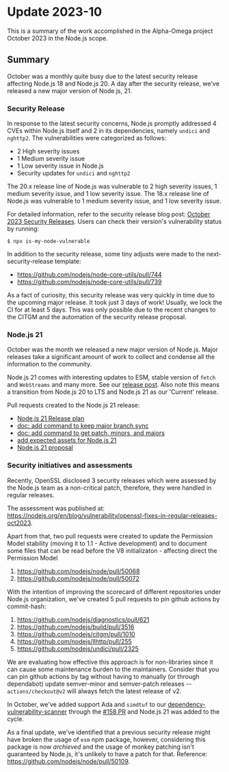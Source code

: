 # Update 2023-10

This is a summary of the work accomplished in the Alpha-Omega project October 2023
in the Node.js scope.

## Summary

October was a monthly quite busy due to the latest security release affecting Node.js 18 and Node.js 20.
A day after the security release, we've released a new major version of Node.js, 21.

### Security Release

In response to the latest security concerns, Node.js promptly addressed 4 CVEs within Node.js itself and 2 in its dependencies,
namely `undici` and `nghttp2`. The vulnerabilities were categorized as follows:

- 2 High severity issues
- 1 Medium severity issue
- 1 Low severity issue in Node.js
- Security updates for `undici` and `nghttp2`

The 20.x release line of Node.js was vulnerable to 2 high severity issues, 1 medium severity issue, and 1 low severity issue.
The 18.x release line of Node.js was vulnerable to 1 medium severity issue, and 1 low severity issue.

For detailed information, refer to the security release blog post: [October 2023 Security Releases](https://nodejs.org/en/blog/vulnerability/october-2023-security-releases).
Users can check their version's vulnerability status by running:

```console
$ npx is-my-node-vulnerable
```

In addition to the security release, some tiny adjusts were made to the next-security-release template:

* https://github.com/nodejs/node-core-utils/pull/744
* https://github.com/nodejs/node-core-utils/pull/739

As a fact of curiosity, this security release was very quickly in time due to the upcoming major release.
It took just 3 days of work! Usually, we lock the CI for at least 5 days. This was only possible due to the recent
changes to the CITGM and the automation of the security release proposal.

### Node.js 21

October was the month we released a new major version of Node.js. Major releases take a significant amount of work
to collect and condense all the information to the community.

Node.js 21 comes with interesting updates to ESM, stable version of `fetch` and `WebStreams` and many more.
See our [release post](https://nodejs.org/en/blog/announcements/v21-release-announce).
Also note this means a transition from Node.js 20 to LTS and Node.js 21 as our 'Current' release.

Pull requests created to the Node.js 21 release:

* [Node.js 21 Release plan](https://github.com/nodejs/Release/issues/932)
* [doc: add command to keep major branch sync](https://github.com/nodejs/node/pull/50102)
* [doc: add command to get patch, minors, and majors](https://github.com/nodejs/node/pull/50067)
* [add expected assets for Node.js 21](https://github.com/nodejs/build/pull/3510)
* [Node.js 21 proposal](https://github.com/nodejs/node/pull/49870)

### Security initiatives and assessments

Recently, OpenSSL disclosed 3 security releases which were assessed by the Node.js team
as a non-critical patch, therefore, they were handled in regular releases.

The assessment was published at: https://nodejs.org/en/blog/vulnerability/openssl-fixes-in-regular-releases-oct2023.

Apart from that, two pull requests were created to update the Permission Model stability (moving it to 1.1 - Active development)
and to document some files that can be read before the V8 initializaton - affecting direct the Permission Model

1. https://github.com/nodejs/node/pull/50068
2. https://github.com/nodejs/node/pull/50072

With the intention of improving the scorecard of different repositories under Node.js organization, we've
created 5 pull requests to pin github actions by commit-hash:

1. https://github.com/nodejs/diagnostics/pull/621
2. https://github.com/nodejs/build/pull/3516
3. https://github.com/nodejs/citgm/pull/1010
4. https://github.com/nodejs/llhttp/pull/255
5. https://github.com/nodejs/undici/pull/2325

We are evaluating how effective this approach is for non-libraries since it can cause some maintenance burden
to the maintainers. Consider that you can pin github actions by tag without having to manually (or through dependabot)
update semver-minor and semver-patch releases -- `actions/checkout@v2` will always fetch the latest release of v2.

In October, we've added support Ada and `simdtuf` to our [dependency-vulnerability-scanner](https://github.com/nodejs/nodejs-dependency-vuln-assessments)
through the [#158 PR](https://github.com/nodejs/nodejs-dependency-vuln-assessments/pull/158) and Node.js 21 was added to the
cycle.

As a final update, we've identified that a previous security release might have broken the usage of `esm` npm package, however,
considering this package is now _archieved_ and the usage of monkey patching isn't guaranteed by Node.js, it's unlikely to have a patch for that.
Reference: https://github.com/nodejs/node/pull/50109.
